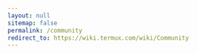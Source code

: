 ```yaml
---
layout: null
sitemap: false
permalink: /community
redirect_to: https://wiki.termux.com/wiki/Community
---
```

